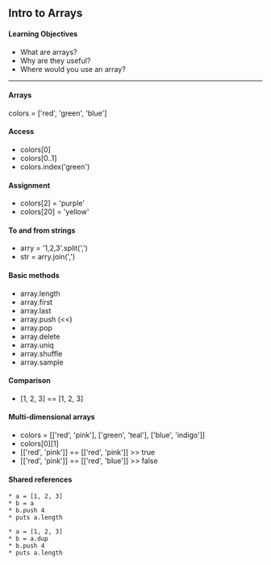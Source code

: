 ## Intro to Arrays

#### Learning Objectives

* What are arrays?
* Why are they useful?
* Where would you use an array?
	
---

#### Arrays

colors = ['red', 'green', 'blue']

#### Access

* colors[0]
* colors[0..1]
* colors.index('green')

#### Assignment

* colors[2] = 'purple'
* colors[20] = 'yellow'

#### To and from strings

* arry = '1,2,3'.split(',')
* str = arry.join(',')

#### Basic methods
* array.length
* array.first
* array.last
* array.push (<<)
* array.pop
* array.delete
* array.uniq
* array.shuffle
* array.sample

#### Comparison

* [1, 2, 3] == [1, 2, 3]

#### Multi-dimensional arrays

* colors = [['red', 'pink'], ['green', 'teal'], ['blue', 'indigo']]
* colors[0][1]
* [['red', 'pink']] == [['red', 'pink']] >> true
* [['red', 'pink']] == [['red', 'blue']] >> false

#### Shared references

```
* a = [1, 2, 3]
* b = a
* b.push 4
* puts a.length
```

```
* a = [1, 2, 3]
* b = a.dup
* b.push 4
* puts a.length
```
